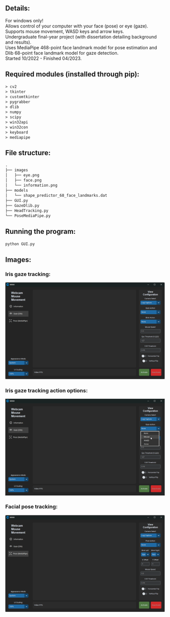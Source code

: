 ## Details:
For windows only! <br />
Allows control of your computer with your face (pose) or eye (gaze). <br />
Supports mouse movement, WASD keys and arrow keys. <br />
Undergraduate final-year project (with dissertation detailing background and results). <br />
Uses MediaPipe 468-point face landmark model for pose estimation and Dlib 68-point face landmark model for gaze detection. <br />
Started 10/2022 - Finished 04/2023. <br />


## Required modules (installed through pip):
```
> cv2
> tkinter
> customtkinter
> pygrabber
> dlib
> numpy
> scipy
> win32api
> win32con
> keyboard
> mediapipe
```


## File structure:
```
.
├── images
│   ├── eye.png
│   ├── face.png
│   └── information.png
├── models
│   └── shape_predictor_68_face_landmarks.dat
├── GUI.py
├── GazeDlib.py
├── HeadTracking.py
└── PoseMediaPipe.py
```


## Running the program:
`python GUI.py`


## Images:
### Iris gaze tracking:
![Program screenshot 1](./screenshots/screenshot_2.png?raw=true "Program screenshot 2")
### Iris gaze tracking action options:
![Program screenshot 2](./screenshots/screenshot_3.png?raw=true "Program screenshot 3")
### Facial pose tracking:
![Program screenshot 3](./screenshots/screenshot_1.png?raw=true "Program screenshot 1")
